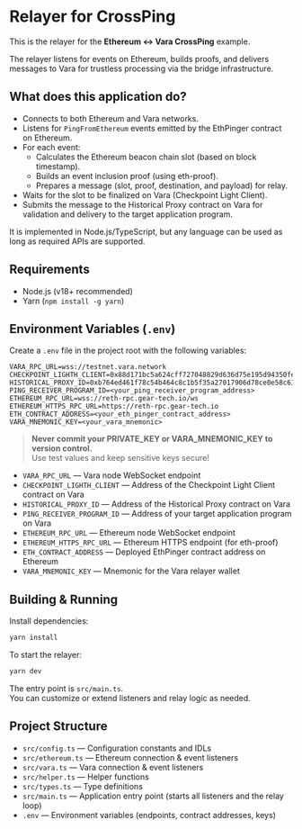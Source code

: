 # Relayer for CrossPing

This is the relayer for the **Ethereum ↔ Vara CrossPing** example.

The relayer listens for events on Ethereum, builds proofs, and delivers messages to Vara for trustless processing via the bridge infrastructure.

## What does this application do?

- Connects to both Ethereum and Vara networks.
- Listens for `PingFromEthereum` events emitted by the EthPinger contract on Ethereum.
- For each event:
    - Calculates the Ethereum beacon chain slot (based on block timestamp).
    - Builds an event inclusion proof (using eth-proof).
    - Prepares a message (slot, proof, destination, and payload) for relay.
- Waits for the slot to be finalized on Vara (Checkpoint Light Client).
- Submits the message to the Historical Proxy contract on Vara for validation and delivery to the target application program.

It is implemented in Node.js/TypeScript, but any language can be used as long as required APIs are supported.

## Requirements

- Node.js (v18+ recommended)
- Yarn (`npm install -g yarn`)

## Environment Variables (`.env`)

Create a `.env` file in the project root with the following variables:

```env
VARA_RPC_URL=wss://testnet.vara.network
CHECKPOINT_LIGHTH_CLIENT=0x88d171bc5a624cff727048829d636d75e195d94350fe19846fa59052578e0a79
HISTORICAL_PROXY_ID=0xb764ed461f78c54b464c8c1b5f35a27017906d78ce0e58c61ca47402cfc89ace
PING_RECEIVER_PROGRAM_ID=<your_ping_receiver_program_address>
ETHEREUM_RPC_URL=wss://reth-rpc.gear-tech.io/ws
ETHEREUM_HTTPS_RPC_URL=https://reth-rpc.gear-tech.io
ETH_CONTRACT_ADDRESS=<your_eth_pinger_contract_address>
VARA_MNEMONIC_KEY=<your_vara_mnemonic>
```

> **Never commit your PRIVATE_KEY or VARA_MNEMONIC_KEY to version control.**  
> Use test values and keep sensitive keys secure!

- `VARA_RPC_URL` — Vara node WebSocket endpoint
- `CHECKPOINT_LIGHTH_CLIENT` — Address of the Checkpoint Light Client contract on Vara
- `HISTORICAL_PROXY_ID` — Address of the Historical Proxy contract on Vara
- `PING_RECEIVER_PROGRAM_ID` — Address of your target application program on Vara
- `ETHEREUM_RPC_URL` — Ethereum node WebSocket endpoint
- `ETHEREUM_HTTPS_RPC_URL` — Ethereum HTTPS endpoint (for eth-proof)
- `ETH_CONTRACT_ADDRESS` — Deployed EthPinger contract address on Ethereum
- `VARA_MNEMONIC_KEY` — Mnemonic for the Vara relayer wallet

## Building & Running

Install dependencies:

```sh
yarn install
```

To start the relayer:

```sh
yarn dev
```

The entry point is `src/main.ts`.  
You can customize or extend listeners and relay logic as needed.

## Project Structure

- `src/config.ts` — Configuration constants and IDLs
- `src/ethereum.ts` — Ethereum connection & event listeners
- `src/vara.ts` — Vara connection & event listeners
- `src/helper.ts` — Helper functions
- `src/types.ts` — Type definitions
- `src/main.ts` — Application entry point (starts all listeners and the relay loop)
- `.env` — Environment variables (endpoints, contract addresses, keys)